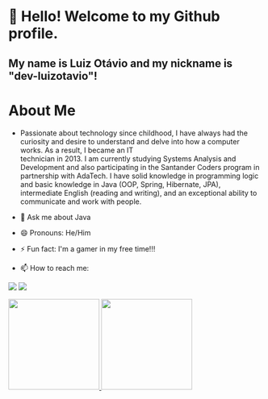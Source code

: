 # 👋 Hello! Welcome to my Github profile.
## My name is Luiz Otávio and my nickname is "dev-luizotavio"!

# About Me
- Passionate about technology since childhood, I have always had the curiosity and desire to understand and delve into how a computer works. As a result, I became an IT     
  technician in 2013.
  I am currently studying Systems Analysis and Development and also participating in the Santander Coders program in partnership with AdaTech.
  I have solid knowledge in programming logic and basic knowledge in Java (OOP, Spring, Hibernate, JPA), intermediate English (reading and writing), and an exceptional ability 
  to communicate and work with people.

- 💬 Ask me about Java
- 😄 Pronouns: He/Him
- ⚡ Fun fact: I'm a gamer in my free time!!!
- 📫 How to reach me:
<div>

<a href = "mailto:dev.luizotavio@gmail.com"><img loading="lazy" src="https://img.shields.io/badge/Gmail-D14836?style=for-the-badge&logo=gmail&logoColor=white" target="_blank"></a>
<a href="www.linkedin.com/in/dev-luiz-otavio" target="_blank"><img loading="lazy" src="https://img.shields.io/badge/-LinkedIn-%230077B5?style=for-the-badge&logo=linkedin&logoColor=white" target="_blank"></a>   
</div>

<div>
<a href="https://github.com/dev-luizotavio">
<img loading="lazy" height="180em" src="https://github-readme-stats.vercel.app/api/top-langs/?username=dev-luizotavio&layout=compact&langs_count=7&theme=dracula"/>
<img loading="lazy" height="180em" src="https://github-readme-stats.vercel.app/api?username=dev-luizotavio&show_icons=true&theme=dracula&include_all_commits=true&count_private=true"/>
</div>

